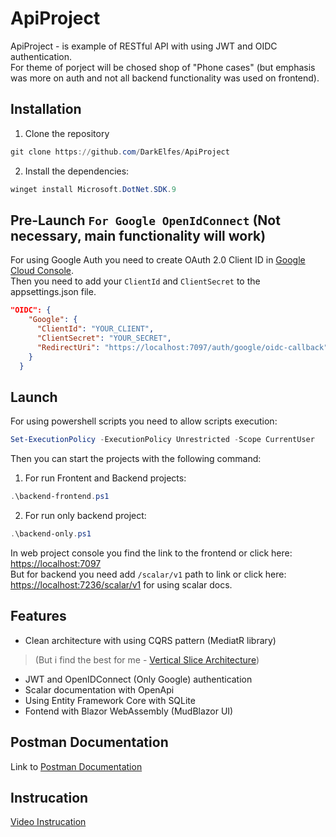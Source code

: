 # ApiProject

ApiProject - is example of RESTful API with using JWT and OIDC authentication.<br>
For theme of porject will be chosed shop of "Phone cases" (but emphasis was more on auth and not all backend functionality was used on frontend).


## Installation
1. Clone the repository
```powershell
git clone https://github.com/DarkElfes/ApiProject
```

2. Install the dependencies:

```powershell
winget install Microsoft.DotNet.SDK.9
```

## Pre-Launch `For Google OpenIdConnect` (Not necessary, main functionality will work)
For using Google Auth you need to create OAuth 2.0 Client ID in [Google Cloud Console](https://console.cloud.google.com/).<br>
Then you need to add your `ClientId` and `ClientSecret` to the appsettings.json file.

```json
"OIDC": {
    "Google": {
      "ClientId": "YOUR_CLIENT",
      "ClientSecret": "YOUR_SECRET",
      "RedirectUri": "https://localhost:7097/auth/google/oidc-callback"
    }
  }
```


## Launch

For using powershell scripts you need to allow scripts execution:

```powershell
Set-ExecutionPolicy -ExecutionPolicy Unrestricted -Scope CurrentUser
```

Then you can start the projects with the following command:

1. For run Frontent and Backend projects:
```powershell
.\backend-frontend.ps1
```

2. For run only backend project:
```powershell
.\backend-only.ps1
```
In web project console you find the link to the frontend or click here: [https://localhost:7097](https://localhost:7097)<br>
But for backend you need add `/scalar/v1` path to link or click here: [https://localhost:7236/scalar/v1](https://localhost:7236/scalar/v1) for using scalar docs.

## Features
- Clean architecture with using CQRS pattern (MediatR library)
>(But i find the best for me - [Vertical Slice Architecture](https://www.milanjovanovic.tech/blog/vertical-slice-architecture))
- JWT and OpenIDConnect (Only Google) authentication
- Scalar documentation with OpenApi
- Using Entity Framework Core with SQLite
- Fontend with Blazor WebAssembly (MudBlazor UI)

## Postman Documentation
Link to [Postman Documentation](https://documenter.getpostman.com/view/29519259/2sAYdiopYQ)

## Instrucation
[Video Instrucation](https://drive.google.com/file/d/1_qZg2wJAdhvggdHSsO8SEpuSWum2OQOl/view?usp=drive_link)
